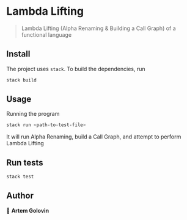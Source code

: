 # Lambda Lifting

> Lambda Lifting (Alpha Renaming & Building a Call Graph) of a functional language

## Install

The project uses `stack`. To build the dependencies, run

```sh
stack build
```

## Usage

Running the program

```sh
stack run <path-to-test-file>
```

It will run Alpha Renaming, build a Call Graph, and attempt to perform Lambda Lifting

## Run tests

```sh
stack test
```

## Author

👤 **Artem Golovin**
